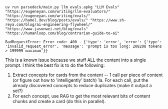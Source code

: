 ```
uv run parsedeck/main.py llm_evals.apkg "LLM Evals" "https://eugeneyan.com/writing/llm-evaluators/" "https://eugeneyan.com/writing/evals/" "https://hamel.dev/blog/posts/evals/" "https://www.sh-reya.com/blog/ai-engineering-flywheel/" "https://www.jasonwei.net/blog/evals" "https://humanloop.com/blog/contrarian-guide-to-ai"

BadRequestError: Error code: 400 - {'type': 'error', 'error': {'type': 'invalid_request_error', 'message': 'prompt is too long: 208208 tokens > 199999 maximum'}}
```

This is a known issue because we stuff ALL the content into a single prompt. I think the best fix is to do the following:

1. Extract concepts for cards from the content -- 1 call per piece of content (or figure out how to 'intelligently' batch)
   1a. For each call, put the already discovered concepts to reduce duplicates (make it output a set?)
2. For each concept, use RAG to get the most relevant bits of content chunks and create a card (do this in parallel).
